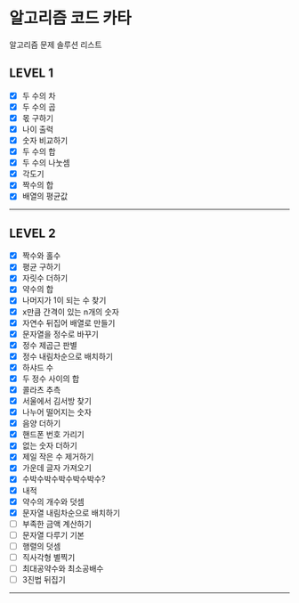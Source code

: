 # 알고리즘 코드 카타
알고리즘 문제 솔루션 리스트

## LEVEL 1
- [x] 두 수의 차
- [x] 두 수의 곱
- [x] 몫 구하기
- [x] 나이 출력
- [x] 숫자 비교하기
- [x] 두 수의 합
- [x] 두 수의 나눗셈
- [x] 각도기
- [x] 짝수의 합
- [x] 배열의 평균값
***

## LEVEL 2
- [x] 짝수와 홀수
- [x] 평균 구하기
- [x] 자릿수 더하기
- [x] 약수의 합
- [x] 나머지가 1이 되는 수 찾기
- [x] x만큼 간격이 있는 n개의 숫자
- [x] 자연수 뒤집어 배열로 만들기
- [x] 문자열을 정수로 바꾸기
- [x] 정수 제곱근 판별
- [x] 정수 내림차순으로 배치하기
- [x] 하샤드 수
- [x] 두 정수 사이의 합
- [x] 콜라츠 추측
- [x] 서울에서 김서방 찾기
- [x] 나누어 떨어지는 숫자
- [x] 음양 더하기
- [x] 핸드폰 번호 가리기
- [x] 없는 숫자 더하기
- [x] 제일 작은 수 제거하기
- [x] 가운데 글자 가져오기
- [x] 수박수박수박수박수박수?
- [x] 내적
- [x] 약수의 개수와 덧셈
- [x] 문자열 내림차순으로 배치하기
- [ ] 부족한 금액 계산하기
- [ ] 문자열 다루기 기본
- [ ] 행렬의 덧셈
- [ ] 직사각형 별찍기
- [ ] 최대공약수와 최소공배수
- [ ] 3진법 뒤집기
***
